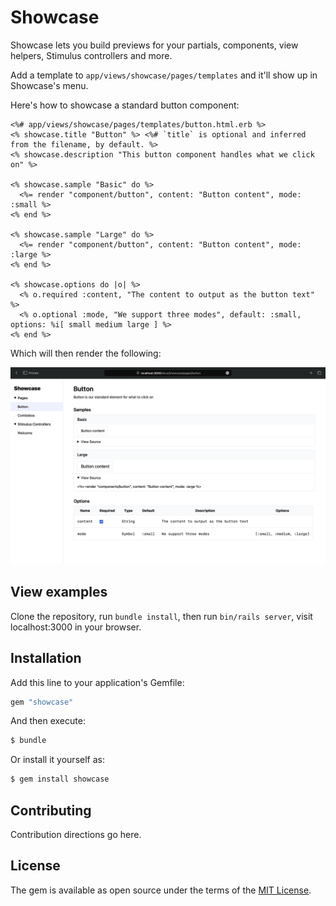 # Showcase

Showcase lets you build previews for your partials, components, view helpers, Stimulus controllers and more.

Add a template to `app/views/showcase/pages/templates` and it'll show up in Showcase's menu.

Here's how to showcase a standard button component:

```erb
<%# app/views/showcase/pages/templates/button.html.erb %>
<% showcase.title "Button" %> <%# `title` is optional and inferred from the filename, by default. %>
<% showcase.description "This button component handles what we click on" %>

<% showcase.sample "Basic" do %>
  <%= render "component/button", content: "Button content", mode: :small %>
<% end %>

<% showcase.sample "Large" do %>
  <%= render "component/button", content: "Button content", mode: :large %>
<% end %>

<% showcase.options do |o| %>
  <% o.required :content, "The content to output as the button text" %>
  <% o.optional :mode, "We support three modes", default: :small, options: %i[ small medium large ] %>
<% end %>
```

Which will then render the following:

![](/readme/example.png?raw=true "Showcase showing a button component")

## View examples

Clone the repository, run `bundle install`, then run `bin/rails server`, visit localhost:3000 in your browser.

## Installation

Add this line to your application's Gemfile:

```ruby
gem "showcase"
```

And then execute:
```bash
$ bundle
```

Or install it yourself as:
```bash
$ gem install showcase
```

## Contributing
Contribution directions go here.

## License
The gem is available as open source under the terms of the [MIT License](https://opensource.org/licenses/MIT).
